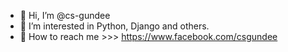 - 👋 Hi, I’m @cs-gundee
- 👀 I’m interested in Python, Django and others.
- 🌱 How to reach me >>> https://www.facebook.com/csgundee

<!---
- 🌱 I’m currently learning https://www.facebook.com/csgundee
- 💞️ I’m looking to collaborate on ...
- 📫 How to reach me ...


cs-gundee/cs-gundee is a ✨ special ✨ repository because its `README.md` (this file) appears on your GitHub profile.
You can click the Preview link to take a look at your changes.
--->
